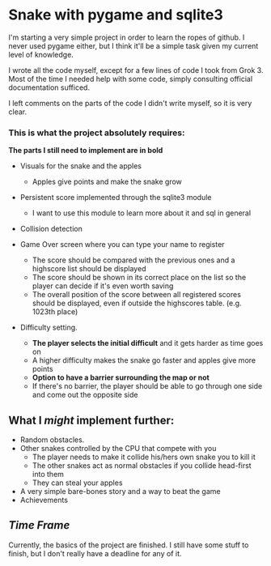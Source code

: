 # Snake with pygame and sqlite3

I'm starting a very simple project in order to learn the ropes of github. I never used pygame either, but I think it'll be a simple task given my current level of knowledge.

I wrote all the code myself, except for a few lines of code I took from Grok 3. Most of the time I needed help with some code, simply consulting official documentation sufficed.

I left comments on the parts of the code I didn't write myself, so it is very clear.


### This is what the project absolutely requires:
**The parts I still need to implement are in bold**
  - Visuals for the snake and the apples
    - Apples give points and make the snake grow
    
  - Persistent score implemented through the sqlite3 module
    - I want to use this module to learn more about it and sql in general
    
  - Collision detection
  - Game Over screen where you can type your name to register
    - The score should be compared with the previous ones and a highscore list should be displayed
    - The score should be shown in its correct place on the list so the player can decide if it's even worth saving
    - The overall position of the score between all registered scores should be displayed, even if outside the highscores table. (e.g. 1023th place)
  - Difficulty setting.
    - **The player selects the initial difficult** and it gets harder as time goes on
    - A higher difficulty makes the snake go faster and apples give more points
    - **Option to have a barrier surrounding the map or not**
    - If there's no barrier, the player should be able to go through one side and come out the opposite side

## What I *might* implement further:
  - Random obstacles.
  - Other snakes controlled by the CPU that compete with you
    - The player needs to make it collide his/hers own snake you to kill it
    - The other snakes act as normal obstacles if you collide head-first into them
    - They can steal your apples
  - A very simple bare-bones story and a way to beat the game
  - Achievements

## _Time Frame_
Currently, the basics of the project are finished. I still have some stuff to finish, but I don't really have a deadline for any of it.
    
